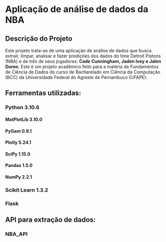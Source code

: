 # Aplicação de análise de dados da NBA

## Descrição do Projeto
Este projeto trata-se de uma aplicação de análise de dados que busca extrair, limpar, analisar e fazer predições dos dados do time Detroit Pistons (NBA) e de três de seus jogadores: **Cade Cunningham,
Jaden Ivey e Jalen Duren**. Este é um projeto acadêmico feito para a matéria de Fundamentos de Ciência
de Dados do curso de Bacharelado em Ciência da Computação (BCC) da Universidade Federal do Agreste de
Pernambuco (UFAPE).

## Ferramentas utilizadas:
### Python 3.10.6
#### MatPlotLib 3.10.0
#### PyGam 0.9.1
#### Plotly 5.24.1
#### SciPy 1.15.0
#### Pandas 1.5.0
#### NumPy 2.2.1
### Scikit Learn 1.3.2
### Flask

## API para extração de dados:
### NBA_API

